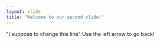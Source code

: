 ```yaml
---
layout: slide
title: "Welcome to our second slide!"
---
```

"I suppose to change this line"
Use the left arrow to go back!
